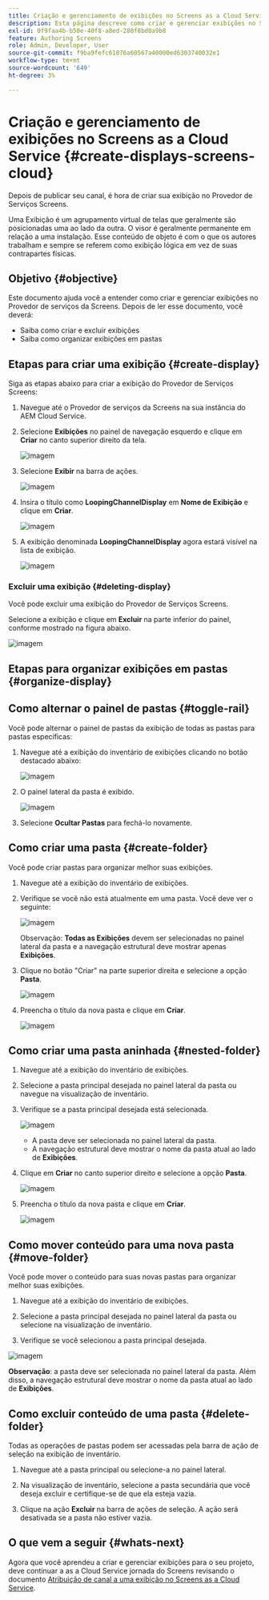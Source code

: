 ```yaml
---
title: Criação e gerenciamento de exibições no Screens as a Cloud Service
description: Esta página descreve como criar e gerenciar exibições no Screens as a Cloud Service.
exl-id: 0f9faa4b-b50e-40f8-a8ed-280f8bd0a9b8
feature: Authoring Screens
role: Admin, Developer, User
source-git-commit: f9ba9fefc61876a60567a40000ed6303740032e1
workflow-type: tm+mt
source-wordcount: '649'
ht-degree: 3%

---
```


# Criação e gerenciamento de exibições no Screens as a Cloud Service {#create-displays-screens-cloud}

Depois de publicar seu canal, é hora de criar sua exibição no Provedor de Serviços Screens.

Uma Exibição é um agrupamento virtual de telas que geralmente são posicionadas uma ao lado da outra. O visor é geralmente permanente em relação a uma instalação. Esse conteúdo de objeto é com o que os autores trabalham e sempre se referem como exibição lógica em vez de suas contrapartes físicas.

## Objetivo {#objective}

Este documento ajuda você a entender como criar e gerenciar exibições no Provedor de serviços da Screens. Depois de ler esse documento, você deverá:

* Saiba como criar e excluir exibições
* Saiba como organizar exibições em pastas

## Etapas para criar uma exibição {#create-display}

Siga as etapas abaixo para criar a exibição do Provedor de Serviços Screens:

1. Navegue até o Provedor de serviços da Screens na sua instância do AEM Cloud Service.
1. Selecione **Exibições** no painel de navegação esquerdo e clique em **Criar** no canto superior direito da tela.

   ![imagem](/help/screens-cloud/assets/display/disp-1.png)

1. Selecione **Exibir** na barra de ações.

   ![imagem](/help/screens-cloud/assets/display/disp-2.png)

1. Insira o título como **LoopingChannelDisplay** em **Nome de Exibição** e clique em **Criar**.

   ![imagem](/help/screens-cloud/assets/display/disp3.png)

1. A exibição denominada **LoopingChannelDisplay** agora estará visível na lista de exibição.

   ![imagem](/help/screens-cloud/assets/display/disp-4.png)

### Excluir uma exibição {#deleting-display}

Você pode excluir uma exibição do Provedor de Serviços Screens.

Selecione a exibição e clique em **Excluir** na parte inferior do painel, conforme mostrado na figura abaixo.

![imagem](/help/screens-cloud/assets/display/disp-5.png)

## Etapas para organizar exibições em pastas {#organize-display}

## Como alternar o painel de pastas {#toggle-rail}

Você pode alternar o painel de pastas da exibição de todas as pastas para pastas específicas:

1. Navegue até a exibição do inventário de exibições clicando no botão destacado abaixo:

   ![imagem](/help/screens-cloud/assets/display/display-inventory.png)

1. O painel lateral da pasta é exibido.

   ![imagem](/help/screens-cloud/assets/display/toggle-rail.png)

1. Selecione **Ocultar Pastas** para fechá-lo novamente.

## Como criar uma pasta {#create-folder}

Você pode criar pastas para organizar melhor suas exibições.

1. Navegue até a exibição do inventário de exibições.
1. Verifique se você não está atualmente em uma pasta. Você deve ver o seguinte:

   ![imagem](/help/screens-cloud/assets/display/verify-view.png)

   Observação: **Todas as Exibições** devem ser selecionadas no painel lateral da pasta e a navegação estrutural deve mostrar apenas **Exibições**.

1. Clique no botão &quot;Criar&quot; na parte superior direita e selecione a opção **Pasta**.

   ![imagem](/help/screens-cloud/assets/display/Createfolder.png)

1. Preencha o título da nova pasta e clique em **Criar**.

   ![imagem](/help/screens-cloud/assets/display/Createfolder2.png)

## Como criar uma pasta aninhada {#nested-folder}

1. Navegue até a exibição do inventário de exibições.

1. Selecione a pasta principal desejada no painel lateral da pasta ou navegue na visualização de inventário.
1. Verifique se a pasta principal desejada está selecionada.

   ![imagem](/help/screens-cloud/assets/display/Nestedview.png)

   * A pasta deve ser selecionada no painel lateral da pasta.
   * A navegação estrutural deve mostrar o nome da pasta atual ao lado de **Exibições**.

1. Clique em **Criar** no canto superior direito e selecione a opção **Pasta**.

   ![imagem](/help/screens-cloud/assets/display/Createfolder.png)

1. Preencha o título da nova pasta e clique em **Criar**.

   ![imagem](/help/screens-cloud/assets/display/Createfolder2.png)

## Como mover conteúdo para uma nova pasta {#move-folder}

Você pode mover o conteúdo para suas novas pastas para organizar melhor suas exibições.

1. Navegue até a exibição do inventário de exibições.

1. Selecione a pasta principal desejada no painel lateral da pasta ou selecione na visualização de inventário.

1. Verifique se você selecionou a pasta principal desejada.

![imagem](/help/screens-cloud/assets/display/movetofolder.png)

**Observação**: a pasta deve ser selecionada no painel lateral da pasta. Além disso, a navegação estrutural deve mostrar o nome da pasta atual ao lado de **Exibições**.

## Como excluir conteúdo de uma pasta {#delete-folder}

Todas as operações de pastas podem ser acessadas pela barra de ação de seleção na exibição de inventário.

1. Navegue até a pasta principal ou selecione-a no painel lateral.

1. Na visualização de inventário, selecione a pasta secundária que você deseja excluir e certifique-se de que ela esteja vazia.

1. Clique na ação **Excluir** na barra de ações de seleção. A ação será desativada se a pasta não estiver vazia.


## O que vem a seguir {#whats-next}

Agora que você aprendeu a criar e gerenciar exibições para o seu projeto, deve continuar a as a Cloud Service jornada do Screens revisando o documento [Atribuição de canal a uma exibição no Screens as a Cloud Service](https://experienceleague.adobe.com/docs/experience-manager-cloud-service/screens-as-cloud-service/create-content/assigning-channels-to-display.html).
